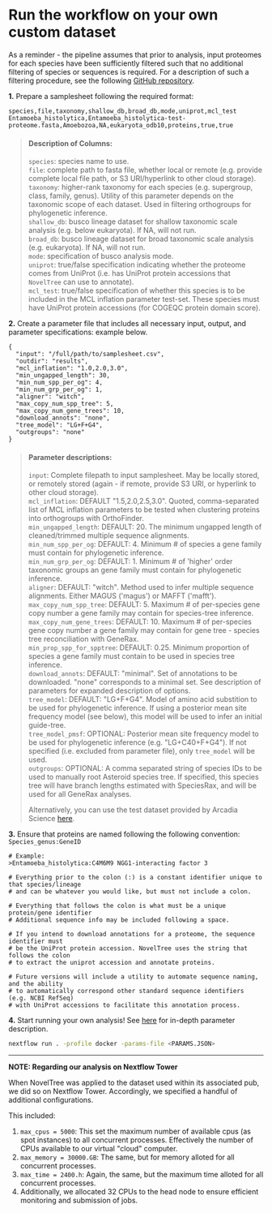# Run the workflow on your own custom dataset
As a reminder - the pipeline assumes that prior to analysis, input proteomes for each species have been sufficiently filtered such that no additional filtering of species or sequences is required. For a description of such a filtering procedure, see the following [GitHub repository](https://github.com/Arcadia-Science/2023-tsar-noveltree/tree/main/scripts/data-preprocessing).


**1.** Prepare a samplesheet following the required format:  

```
species,file,taxonomy,shallow_db,broad_db,mode,uniprot,mcl_test
Entamoeba_histolytica,Entamoeba_histolytica-test-proteome.fasta,Amoebozoa,NA,eukaryota_odb10,proteins,true,true
```

> #### Description of Columns:
>
> `species`: species name to use.  
> `file`: complete path to fasta file, whether local or remote (e.g. provide complete local file path, or S3 URI/hyperlink to other cloud storage).  
> `taxonomy`: higher-rank taxonomy for each species (e.g. supergroup, class, family, genus). Utility of this parameter depends on the taxonomic scope of each dataset. Used in filtering orthogroups for phylogenetic inference.  
> `shallow_db`: busco lineage dataset for shallow taxonomic scale analysis (e.g. below eukaryota). If NA, will not run.  
> `broad_db`: busco lineage dataset for broad taxonomic scale analysis (e.g. eukaryota). If NA, will not run.  
> `mode`: specification of busco analysis mode.  
> `uniprot`: true/false specification indicating whether the proteome comes from UniProt (i.e. has UniProt protein accessions that `NovelTree` can use to annotate).  
> `mcl_test`: true/false specification of whether this species is to be included in the MCL inflation parameter test-set. These species must have UniProt protein accessions (for COGEQC protein domain score).  

**2.** Create a parameter file that includes all necessary input, output, and parameter specifications: example below.  

```
{
  "input": "/full/path/to/samplesheet.csv",
  "outdir": "results",
  "mcl_inflation": "1.0,2.0,3.0",
  "min_ungapped_length": 30,
  "min_num_spp_per_og": 4,
  "min_num_grp_per_og": 1,  
  "aligner": "witch",
  "max_copy_num_spp_tree": 5,
  "max_copy_num_gene_trees": 10,
  "download_annots": "none",
  "tree_model": "LG+F+G4",
  "outgroups": "none"
}
```

> #### Parameter descriptions:
>
> `input`: Complete filepath to input samplesheet. May be locally stored, or remotely stored (again - if remote, provide S3 URI, or hyperlink to other cloud storage).  
> `mcl_inflation`: DEFAULT "1.5,2.0,2.5,3.0". Quoted, comma-separated list of MCL inflation parameters to be tested when clustering proteins into orthogroups with OrthoFinder.  
> `min_ungapped_length`: DEFAULT: 20. The minimum ungapped length of cleaned/trimmed multiple sequence alignments.  
> `min_num_spp_per_og`: DEFAULT: 4. Minimum # of species a gene family must contain for phylogenetic inference.  
> `min_num_grp_per_og`: DEFAULT: 1. Minimum # of 'higher' order taxonomic groups an gene family must contain for phylogenetic inference.  
> `aligner`: DEFAULT: "witch". Method used to infer multiple sequence alignments. Either MAGUS ('magus') or MAFFT ('mafft').  
> `max_copy_num_spp_tree`: DEFAULT: 5. Maximum # of per-species gene copy number a gene family may contain for species-tree inference.  
> `max_copy_num_gene_trees`: DEFAULT: 10. Maximum # of per-species gene copy number a gene family may contain for gene tree - species tree reconciliation with GeneRax.  
> `min_prop_spp_for_spptree`: DEFAULT: 0.25. Minimum proportion of species a gene family must contain to be used in species tree inference.  
> `download_annots`: DEFAULT: "minimal". Set of annotations to be downloaded. "none" corresponds to a minimal set. See description of parameters for expanded description of options.  
> `tree_model`: DEFAULT: "LG+F+G4". Model of amino acid substition to be used for phylogenetic inference. If using a posterior mean site frequency model (see below), this model will be used to infer an initial guide-tree.  
> `tree_model_pmsf`: OPTIONAL: Posterior mean site frequency model to be used for phylogenetic inference (e.g. "LG+C40+F+G4"). If not specified (i.e. excluded from parameter file), only `tree_model` will be used.  
> `outgroups`: OPTIONAL: A comma separated string of species IDs to be used to manually root Asteroid species tree. If specified, this species tree will have branch lengths estimated with SpeciesRax, and will be used for all GeneRax analyses.  
>
> Alternatively, you can use the test dataset provided by Arcadia Science [here](https://github.com/Arcadia-Science/test-datasets/noveltree).  

**3.** Ensure that proteins are named following the following convention: `Species_genus:GeneID`  

```
# Example:
>Entamoeba_histolytica:C4M6M9 NGG1-interacting factor 3

# Everything prior to the colon (:) is a constant identifier unique to that species/lineage
# and can be whatever you would like, but must not include a colon.

# Everything that follows the colon is what must be a unique protein/gene identifier
# Additional sequence info may be included following a space.

# If you intend to download annotations for a proteome, the sequence identifier must
# be the UniProt protein accession. NovelTree uses the string that follows the colon
# to extract the uniprot accession and annotate proteins.

# Future versions will include a utility to automate sequence naming, and the ability
# to automatically correspond other standard sequence identifiers (e.g. NCBI RefSeq)
# with UniProt accessions to facilitate this annotation process.
```

**4.** Start running your own analysis! See [here](#parameter-specification) for in-depth parameter description.  

```bash
nextflow run . -profile docker -params-file <PARAMS.JSON>
```

---

**NOTE: Regarding our analysis on Nextflow Tower**  

When NovelTree was applied to the dataset used within its associated pub, we did so on Nextflow Tower. Accordingly, we specified a handful of additional configurations.  

This included:  
  1) `max_cpus = 5000`: This set the maximum number of available cpus (as spot instances) to all concurrent processes. Effectively the number of CPUs available to our virtual "cloud" computer.  
  2) `max_memory = 30000.GB`: The same, but for memory alloted for all concurrent processes.  
  3) `max_time = 2400.h`: Again, the same, but the maximum time alloted for all concurrent processes.  
  4) Additionally, we allocated 32 CPUs to the head node to ensure efficient monitoring and submission of jobs.  
